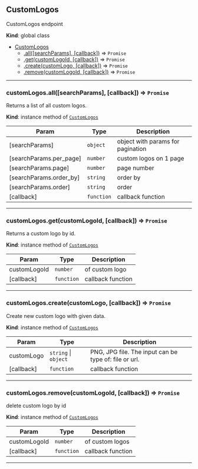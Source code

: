 <a name="CustomLogos"></a>

## CustomLogos
CustomLogos endpoint

**Kind**: global class  

* [CustomLogos](#CustomLogos)
    * [.all([searchParams], [callback])](#CustomLogos+all) ⇒ <code>Promise</code>
    * [.get(customLogoId, [callback])](#CustomLogos+get) ⇒ <code>Promise</code>
    * [.create(customLogo, [callback])](#CustomLogos+create) ⇒ <code>Promise</code>
    * [.remove(customLogoId, [callback])](#CustomLogos+remove) ⇒ <code>Promise</code>


* * *

<a name="CustomLogos+all"></a>

### customLogos.all([searchParams], [callback]) ⇒ <code>Promise</code>
Returns a list of all custom logos.

**Kind**: instance method of [<code>CustomLogos</code>](#CustomLogos)  

| Param | Type | Description |
| --- | --- | --- |
| [searchParams] | <code>object</code> | object with params for pagination |
| [searchParams.per_page] | <code>number</code> | custom logos on 1 page |
| [searchParams.page] | <code>number</code> | page number |
| [searchParams.order_by] | <code>string</code> | order by |
| [searchParams.order] | <code>string</code> | order |
| [callback] | <code>function</code> | callback function |


* * *

<a name="CustomLogos+get"></a>

### customLogos.get(customLogoId, [callback]) ⇒ <code>Promise</code>
Returns a custom logo by id.

**Kind**: instance method of [<code>CustomLogos</code>](#CustomLogos)  

| Param | Type | Description |
| --- | --- | --- |
| customLogoId | <code>number</code> | of custom logo |
| [callback] | <code>function</code> | callback function |


* * *

<a name="CustomLogos+create"></a>

### customLogos.create(customLogo, [callback]) ⇒ <code>Promise</code>
Create new custom logo with given data.

**Kind**: instance method of [<code>CustomLogos</code>](#CustomLogos)  

| Param | Type | Description |
| --- | --- | --- |
| customLogo | <code>string</code> \| <code>object</code> | PNG, JPG file. The input can be type of: file or url. |
| [callback] | <code>function</code> | callback function |


* * *

<a name="CustomLogos+remove"></a>

### customLogos.remove(customLogoId, [callback]) ⇒ <code>Promise</code>
delete custom logo by id

**Kind**: instance method of [<code>CustomLogos</code>](#CustomLogos)  

| Param | Type | Description |
| --- | --- | --- |
| customLogoId | <code>number</code> | of custom logos |
| [callback] | <code>function</code> | callback function |


* * *

